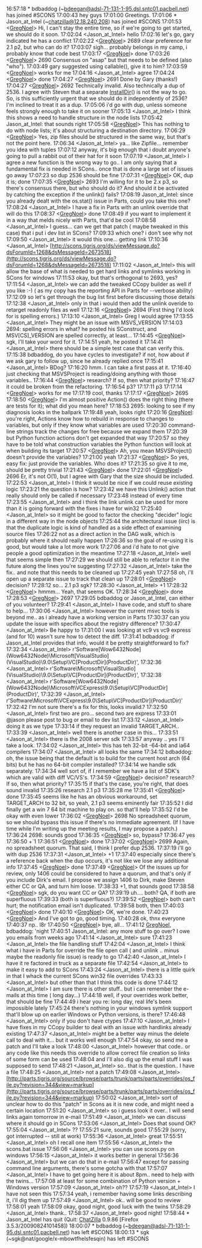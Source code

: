 
16:57:18 *      bdbaddog (~[bdeegan@adsl-71-131-1-95.dsl.sntc01.pacbell.net](mailto:bdeegan@adsl-71-131-1-95.dsl.sntc01.pacbell.net)) has joined #SCONS 17:00:43 <sgk>  hey guys 17:01:00 <bdbaddog>     Greetings. 17:01:06 *      Jason_at_Intel (~[chatzilla@12.18.240.208](mailto:chatzilla@12.18.240.208)) has joined #SCONS 17:01:53 <[GregNoel](GregNoel)>     Hi, I can't stay the entire time, so if we're going to get started, we should do it soon. 17:02:04 <Jason_at_Intel>       hello 17:02:16 <sgk>  let's go, gary indicated he has a conflict 17:02:22 <[GregNoel](GregNoel)>     2689 clear preference for 2.1 p2, but who can do it? 17:03:07 <sgk>  sigh...  probably belongs in my camp, i probably know that code best 17:03:17 <[GregNoel](GregNoel)>     done 17:03:26 <[GregNoel](GregNoel)>     2690 Consensus on "asap" but that needs to be defined (also "who"). 17:03:49 <sgk>  gary suggested using callable(), give it to him? 17:03:59 <[GregNoel](GregNoel)>     works for me 17:04:16 <Jason_at_Intel>       agree 17:04:24 <[GregNoel](GregNoel)>     done 17:04:27 <[GregNoel](GregNoel)>     2691 Done by Gary (thanks!) 17:04:27 <[GregNoel](GregNoel)>     2692 Technically invalid.  Also technically a dup of 2536.  I agree with Steven that a separate [InstallDir](InstallDir)() is not the way to go.  So, is this sufficiently urgent that we should do it independently of 2536?  I'm inclined to treat it as a dup. 17:05:06 <sgk>  i'd go with dup, unless someone feels strongly enough to take it on sooner 17:05:13 <Jason_at_Intel>       I think this shows a need to handle structure in the node lists 17:05:42 <sgk>  Jason_at_Intel:  that sounds right 17:05:58 <[GregNoel](GregNoel)>     This has nothing to do with node lists; it's about structuring a destination directory. 17:06:29 <[GregNoel](GregNoel)>     Yes, zip files should be structured in the same way, but that's not the point here. 17:06:34 <Jason_at_Intel>       ya... like Zipfile... remember you idea with tuples 17:07:12 <sgk>  anyway, it's big enough that i doubt anyone's going to pull a rabbit out of their hat for it soon 17:07:19 <Jason_at_Intel>       I agree a new function is the wrong way to go.. I am only saying that a fundamental fix is needed in SCons.. once that is done a large set of issues go away 17:07:23 <sgk>  so dup 2536 should be fine 17:07:31 <[GregNoel](GregNoel)>     OK, dup it is; done 17:07:35 <[GregNoel](GregNoel)>     2693 I'm willing for it to be 2.x p3, so there's consensus there, but who should do it?  And should it be activated by catching the exception if the unlink() fails? 17:08:19 <sgk>  Jason_at_Intel:  since you already dealt with the os.stat() issue in Parts, could you take this one? 17:08:24 <Jason_at_Intel>       I have a fix in Parts with an unlink override that will do this 17:08:37 <[GregNoel](GregNoel)>     done 17:08:49 <sgk>  if you want to implement it in a way that melds nicely with Parts, that'd be cool 17:08:58 <Jason_at_Intel>       I guess... can we get that patch ( maybe tweaked in this case) that i put i dev list in SCons? 17:09:33 <sgk>  which one?  i don't see why not 17:09:50 <Jason_at_Intel>       it would this one... getting link 17:10:36 <Jason_at_Intel>       [http://scons.tigris.org/ds/viewMessage.do?dsForumId=1268&dsMessageId=2673518](http://scons.tigris.org/ds/viewMessage.do?dsForumId=1268&dsMessageId=2673518) 17:11:02 <Jason_at_Intel>       this will allow the base of what is needed to get hard links and symlinks working in SCons for windows 17:11:53 <sgk>  okay, but that's orthogonal to 2693, yes? 17:11:54 <Jason_at_Intel>       we can add the tweaked CCopy builder as well if you like :-) ( as my copy has the reporting API in Parts for --verbose ability) 17:12:09 <sgk>  so let's get through the bug list first before discussing those details 17:12:38 <Jason_at_Intel>       only in that i would then add the unlink overide to retarget readonly files as well 17:12:16 <[GregNoel](GregNoel)>     2694 (First thing I'd look for is spelling errors.) 17:13:10 <Jason_at_Intel>       Greg I would agree 17:13:55 <Jason_at_Intel>       They might be an issue with MSVS_VERSION 17:14:03 <sgk>  2694:   spelling errors in what?  he posted his SConstruct, and MSV[CS]_VERSION are spelled correctly, at least... 17:14:45 <[GregNoel](GregNoel)>     sgk, I'll take your word for it. 17:14:51 <sgk>  yeah, he posted it 17:14:41 <Jason_at_Intel>       there should be a simple test case that can verify this. 17:15:38 <sgk>  bdbaddog, do you have cycles to investigate?  if not, how about if we ask gary to follow up, since he already replied once 17:15:41 <Jason_at_Intel>       BDog? 17:16:20 <bdbaddog>     hmm. I can take a first pass at it. 17:16:40 <bdbaddog>     just checking that MSVSProject is reading/doing anything with those variables.. 17:16:44 <[GregNoel](GregNoel)>     research?  If so, then what priority? 17:16:47 <bdbaddog>     it could be broken from the refactoring. 17:16:54 <sgk>  p3? 17:17:11 <bdbaddog>     p3 17:17:14 <[GregNoel](GregNoel)>     works for me 17:17:19 <sgk>  cool, thanks 17:17:17 <[GregNoel](GregNoel)>     2695 17:18:50 <[GregNoel](GregNoel)>     I'm almost positive Action() does the right thing (there are tests for it); what did you mean here? 17:18:53 <sgk>  2695:  looking to see if my diagnosis looks in the ballpark 17:19:48 <sgk>  yeah, looks right 17:20:16 <sgk>  [GregNoel](GregNoel):  you're right, Actions know how to rebuild in response to changes to variables, but only if they know what variables are used 17:20:30 <sgk>  command-line strings track the changes for free because we expand them 17:20:39 <sgk>  but Python function actions don't get expanded that way 17:20:57 <sgk>  so they have to be told what construction variables the Python function will look at when building its target 17:20:57 <[GregNoel](GregNoel)>     Ah, you mean MSVSProject() doesn't provide the variables? 17:21:00 <sgk>  yeah 17:21:37 <[GregNoel](GregNoel)>     So yes, easy fix: just provide the variables.  Who does it? 17:21:35 <sgk>  so give it to me, should be pretty trivial 17:21:43 <[GregNoel](GregNoel)>     done 17:22:01 <[GregNoel](GregNoel)>     2696 Er, it's not O(1), but I agree with Gary that the size should be included. 17:22:53 <Jason_at_Intel>       I think it would be nice if we could reuse existing logic 17:23:21 <sgk>  the question is how? 17:23:42 <sgk>  we have this Unlink() action that really should only be called if necessary 17:23:48 <sgk>  instead of every time 17:23:55 <Jason_at_Intel>       and i think the link unlink can be used for more than it is going forward with the fixes i have for win32 17:25:40 <Jason_at_Intel>       so it might be good to factor the checking "decider" logic in a different way in the node objects 17:25:44 <sgk>  the architectural issue (iirc) is that the duplicate logic is kind of handled as a side effect of examining source files 17:26:22 <sgk>  not as a direct action in the DAG walk, which is probably where it should really happen 17:26:36 <sgk>  so the goal of re-using it is good, but would take a lot more work 17:27:06 <sgk>  and i'd hate to not give people a good optimization in the meantime 17:27:18 <Jason_at_Intel>       well that seems simple then 17:27:29 <sgk>  we should still be able to refactor it in the future along the lines you're suggesting 17:27:32 <Jason_at_Intel>       take the fix.. and note that this needs to be cleaned up 17:27:45 <sgk>  yeah 17:27:58 <sgk>  oh, i'll open up a separate issue to track that clean up 17:28:01 <[GregNoel](GregNoel)>     decision? 17:28:12 <sgk>  so...  2.1 p3 sgk? 17:28:30 <Jason_at_Intel>       +1 17:28:32 <[GregNoel](GregNoel)>     hmmm...  Yeah, that seems OK. 17:28:34 <[GregNoel](GregNoel)>     done 17:28:53 <[GregNoel](GregNoel)>     2697 17:29:05 <sgk>  bdbaddog or Jason_at_Intel, can either of you volunteer? 17:29:41 <Jason_at_Intel>       I have code, and stuff to share to help... 17:30:06 <Jason_at_Intel>       however the current msvc tools is beyond me.. as i already have a working version in Parts 17:30:37 <sgk>  can you update the issue with specifics about the registry difference? 17:30:47 <Jason_at_Intel>       Be happy to 17:31:00 <bdbaddog>     I was looking at vc9 vs vc9 express (and for 10) wasn't sure how to detect the diff. 17:31:41 <sgk>  bdbaddog:  if Jason_at_Intel provides that info, would it be pretty straightforward to fix? 17:32:34 <Jason_at_Intel>       r'Software\[Wow6432Node](Wow6432Node)\Microsoft\[VisualStudio](VisualStudio)\9.0\Setup\VC\[ProductDir](ProductDir)', 17:32:36 <Jason_at_Intel>                           r'Software\Microsoft\[VisualStudio](VisualStudio)\9.0\Setup\VC\[ProductDir](ProductDir)', 17:32:38 <Jason_at_Intel>                           r'Software\[Wow6432Node](Wow6432Node)\Microsoft\VCExpress\9.0\Setup\VC\[ProductDir](ProductDir)', 17:32:39 <Jason_at_Intel>                           r'Software\Microsoft\VCExpress\9.0\Setup\VC\[ProductDir](ProductDir)' 17:32:42 <bdbaddog>     I'm not sure there's a fix for this, looks invalid.? 17:32:50 <Jason_at_Intel>       first two are pro... second two are express 17:33:01 <bdbaddog>     @jason please post to bug or email to dev list 17:33:12 <Jason_at_Intel>       doing it as we type 17:33:14 <bdbaddog>     if they request an invalid TARGET_ARCH.. 17:33:39 <Jason_at_Intel>       well there is another case in this... 17:33:51 <Jason_at_Intel>       there is the 2008 server sdk 17:33:57 <bdbaddog>     anyway .. yes I'll take a look. 17:34:02 <Jason_at_Intel>       this has teh 32-bit -64-bit and ia64 compilers 17:34:07 <Jason_at_Intel>       all looks the same 17:34:12 <sgk>  bdbaddog:  oh, the issue being that the default is to build for the current host arch (64 bits) but he has no 64-bit compiler installed? 17:34:14 <bdbaddog>     we handle sdk separately. 17:34:34 <bdbaddog>     well sort of, if I remember we have a list of SDK's which are valid with diff VC/VS's. 17:34:59 <[GregNoel](GregNoel)>     decision?  research?  If so, then what priority? 17:35:15 <sgk>  if that's the case, you're right, that does sound invalid 17:35:26 <bdbaddog>     research 2.1 p3 17:35:28 <bdbaddog>     me 17:35:41 <[GregNoel](GregNoel)>     done 17:35:45 <sgk>  seems like he has an obvious workaround, set TARGET_ARCH to 32 bit, so yeah, 2.1 p3 seems eminently fair 17:35:52 <bdbaddog>     I did finally get a win 7 64 bit machine to play on. so that'll help 17:35:52 <sgk>  I'd be okay with even lower 17:36:02 <[GregNoel](GregNoel)>     2698 No spreadsheet quorum, so we should bypass this issue if there's no immediate agreement.  (If I have time while I'm writing up the meeting results, I may propose a patch.) 17:36:24 <sgk>  2698:  sounds good 17:36:35 <[GregNoel](GregNoel)>     so, bypass? 17:36:47 <sgk>  yes 17:36:50 <bdbaddog>     +`1 17:36:51 <[GregNoel](GregNoel)>     done 17:37:02 <[GregNoel](GregNoel)>     2699 Again, no spreadsheet quorum.  That said, I think I prefer dup 2536. 17:37:19 <sgk>  i'll go with dup 2536 17:37:31 <Jason_at_Intel>       +1 17:37:40 <sgk>  especially since there's a reference back when the dup occurs, it's not like we lose any additional info 17:37:45 <[GregNoel](GregNoel)>     done 17:37:49 <[GregNoel](GregNoel)>     Of the issues up for review, only 1406 could be considered to have a quorum, and that's only if you include Dirk's email.  I propose we assign 1406 to Dirk, make Steven either CC or QA, and turn him loose. 17:38:33 <sgk>  +1, that sounds good 17:38:58 <[GregNoel](GregNoel)>     sgk, do you want CC or QA? 17:39:19 <sgk>  uh....  both?  QA, if both are superfluous 17:39:33 <sgk>  (both is superfluous?) 17:39:52 <[GregNoel](GregNoel)>     both can't hurt; the notification email isn't duplicated. 17:39:58 <sgk>  both, then 17:40:03 <[GregNoel](GregNoel)>     done 17:40:10 <[GregNoel](GregNoel)>     OK, we're done. 17:40:23 <[GregNoel](GregNoel)>     And I've got to go, good timing. 17:40:28 <sgk>  ok, thnx everyone 17:40:37 <bdbaddog>     np.. l8r 17:40:50 <[GregNoel](GregNoel)>     bye, all... 17:41:12 <sgk>  [GregNoel](GregNoel), bdbaddog:  'night 17:40:51 <sgk>  Jason_at_Intel:  any more stuff to go over?  I owe you emails from weeks ago 17:41:14 <Jason_at_Intel>       sure 17:41:23 <Jason_at_Intel>       the file handling stuff 17:42:04 <Jason_at_Intel>       I think what i have in Parts for override the file open call ( and unlink .. minus maybe the readonly file issue)  is ready to go 17:42:40 <Jason_at_Intel>       I have it re factored in truck as a separate file 17:42:54 <Jason_at_Intel>       to make it easy to add to SCons 17:43:24 <Jason_at_Intel>       there is a little quirk in that I whack the current SCons win32 file overrides 17:43:33 <Jason_at_Intel>       but other than that I think this code is done 17:44:12 <Jason_at_Intel>       I am sure there is other stuff.. but i can remember the e-mails at this time ( long day...) 17:44:18 <sgk>  well, if your overrides work better, that should be fine 17:44:49 <sgk>  i hear you re: long day, real life's been impossible lately 17:45:24 <sgk>  there's nothing in your windows symlink support that'll blow up on earlier Windows or Python versions, is there? 17:46:48 <Jason_at_Intel>       only if you don't have ctypes 17:47:10 <Jason_at_Intel>       I have fixes in my CCopy builder to deal with an issue with hardlinks already existing 17:47:37 <Jason_at_Intel>       might be a better way minus the delete call to deal with it... but it works well enough 17:47:54 <sgk>  okay, so send me a patch and I'll take a look 17:48:00 <Jason_at_Intel>       however that code.. or any code like this needs this override to allow correct file creation so links of some form can be used 17:48:04 <sgk>  and I'll also dig up the email stuff I was supposed to send 17:48:21 <Jason_at_Intel>       so.. that is the question.. I have a file 17:48:25 <Jason_at_Intel>       not a patch 17:49:08 <Jason_at_Intel>       [http://parts.tigris.org/source/browse/parts/trunk/parts/parts/overrides/os_file.py?revision=344&view=markup](http://parts.tigris.org/source/browse/parts/trunk/parts/parts/overrides/os_file.py?revision=344&view=markup) 17:50:02 <Jason_at_Intel>       sort of unclear how to do this "patch" in Scons as it is new code, and might need a certain location 17:51:20 <Jason_at_Intel>       so i guess look it over.. I will send links again tomorrow in e-mail 17:51:49 <Jason_at_Intel>       we can discuss where it should go in SCons 17:53:06 <Jason_at_Intel>       Does that sound OK? 17:55:04 <Jason_at_Intel>       ?? 17:55:21 <sgk>  sure, sounds good 17:55:29 <sgk>  (sorry, got interrupted -- still at work) 17:55:36 <Jason_at_Intel>       great 17:55:51 <Jason_at_Intel>       oh I recall one item 17:55:56 <Jason_at_Intel>       the scons.bat issue 17:56:06 <Jason_at_Intel>       you can use scons.py on windows 17:56:15 <Jason_at_Intel>       it works better in general 17:56:36 <Jason_at_Intel>       but we can do that in e-mail 17:56:47 <sgk>  except for passing command line arguments, there's some gotcha with that 17:57:07 <Jason_at_Intel>       I have to get going here it is about 8pm.. need to help with the twins... 17:57:08 <sgk>  at least for some combination of Python version + Windows version 17:57:09 <Jason_at_Intel>       oh?? 17:57:19 <Jason_at_Intel>       I have not seen this 17:57:34 <sgk>  yeah, i remember having some links describing it, i'll dig them up 17:57:49 <Jason_at_Intel>       ok.. will be good to review 17:58:01 <sgk>  yeah 17:58:09 <sgk>  okay, good night, good luck with the twins 17:58:29 <Jason_at_Intel>       thank.. 17:58:37 <Jason_at_Intel>       good night! 17:58:44 *      Jason_at_Intel has quit (Quit: [ChatZilla](ChatZilla) 0.9.86 [Firefox 3.5.3/20090824101458]) 18:00:07 *      bdbaddog (~[bdeegan@adsl-71-131-1-95.dsl.sntc01.pacbell.net](mailto:bdeegan@adsl-71-131-1-95.dsl.sntc01.pacbell.net)) has left #SCONS 18:00:13 *      sgk (~sgk@nat/google/x-mbowtfhelsfesqin) has left #SCONS 
